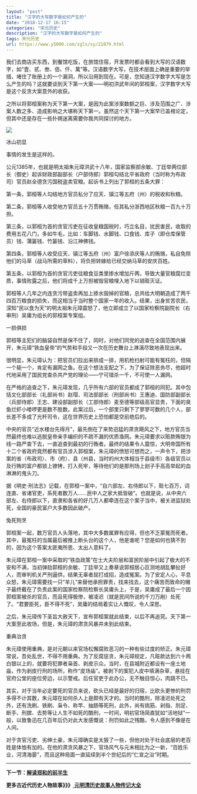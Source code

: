 ```yaml
---
layout: "post"
title: "汉字的大写数字是如何产生的"
date: "2018-12-17 16:15"
categories: "宋元历史"
description: "汉字的大写数字是如何产生的"
tags: 宋元历史
url: https://www.y5000.com/zgls/sy/21879.html
---
```






我们去商店买东西，到餐馆吃饭，在旅馆住宿，开发票时都会看到大写的汉语数字，如“壹、贰、叁、佰、仟、萬”等。汉语数字大写，在技术层面上确是重要的举措，堵住了账册上的一个漏洞，所以沿用到现在。可是，您知道汉字数字大写是怎么产生的吗？这就要谈到天下第一大案——明初洪武年间的郭桓案，汉字数字大写是这个反贪大案意外的收获。

之所以将郭桓案称为天下第一大案，是因为此案涉案数额之巨、涉及范围之广、涉案人数之多、造成影响之大堪称天下第一。虽然这个天下第一大案早已盖棺论定，但其中还是存在一些扑朔迷离需要你我共同探讨的地方。

![](https://img.y5000.com/uploads/allimg/170525/8-1F52513425BW.jpg)

冰山初显

事情的发生是这样的。

公元1385年，也就是明太祖朱元璋洪武十八年，国家监察部余敏、丁廷举两位部长（御史）起诉财政部副部长（户部侍郎）郭桓勾结北平省政府（当时称为布政司）官员赵全德贪污国税盗卖官粮。起诉书上列出了郭桓的五条大罪：

第一条，郭桓等人勾结地方官员私分了应天、镇江等五府（州）的税收和秋粮。

第二条，郭桓等人收受地方官员五十万贯贿赂，任其私分浙西地区秋粮一百九十万担。

第三条，以郭桓为首的贪官污吏在征收皇粮国税时，巧立名目，扰民害民，收取的费用五花八门，多如牛毛，比如：车脚钱、水脚钱、口食钱、库子（即仓库保管员）钱、蒲篓钱、竹篓钱、沿江神佛钱。

第四条，郭桓等人收受应天、镇江等五府（州）富户徐添庆等人的贿赂，私自免除他们的马草（战马所需的草料），将负担转嫁给已经交纳马草的安庆百姓。

第五条，以郭桓为首的贪官污吏往粮食豆类里掺水增加斤两，导致大量官粮腐烂变质，事情败露之后，他们将成千上万担被毁官粮埋入地下以销赃灭证。

郭桓等人几年之内连贪污带盗卖再加上掺水毁掉的官粮，总共给大明朝造成了两千四百万粮食的损失，而这相当于当时整个国家一年的收入。结果，出身贫苦农民，深知“民以食为天”的明太祖朱元璋震怒了，他立即成立了以国家检察院副院长（右审刑）吴庸为组长的郭桓案专案组。

一损俱损

郭桓等主犯们的脑袋自然是保不住了，同时，对他们同党的追查在全国范围内展开，朱元璋“铁血皇帝”的气势和手段又一次在历史舞台上淋漓尽致地表现出来。

很明显，朱元璋认为：把官员们拉出来排成一排，用机枪扫射可能有冤枉的，但隔一个毙一个，肯定有漏网之鱼。在这个想法支配之下，为了保证除恶务尽，他超时代地采用了国民党查杀共产党的理论——宁可错杀一千，不可使一人漏网。

在严格的追查之下，朱元璋发现，几乎所有六部的官员都成了郭桓的同犯。其中包括文化部部长（礼部尚书）赵瑁、司法部部长（刑部尚书）王惠迪、国防部副部长（兵部侍郎）王志、建设部副部长（工部侍郎）麦至德等部级高官显贵，下面的臭鱼烂虾小喽啰更是数不胜数。此案过后，一个部里只剩下了寥寥可数的几个人，部长差不多成了光杆司令，这在世界历史上恐怕都是空前绝后的。

中央的官员“近水楼台先得月”，最先倒在了来势迅猛的肃贪飓风之下，地方官员当然最终也难以逃脱皇帝亲手编织的不疏不漏的优质渔网。朱元璋要求以赃款贿银为线一路严查下去，一直追查到最初的行贿者。最终的结果令人震惊，大明帝国所有十二个省政府竟然都有官员涉入郭桓案，朱元璋的愤怒可想而之，一声令下，把涉案的省（布政司）、市（府）、县（州县，当时的州大体相当于县级市）各级官员以及行贿的富户都锁上镣铐，打入死牢，等待他们的是那刑场上刽子手高高举起的血淋淋的鬼头刀。

据《明史·刑法志》记载，在郭桓一案中，“自六部左、右侍郎以下，赃七百万，词连直、省诸官吏，系死者数万人……民中人之家大抵皆破”。也就是说，从中央六部左、右侍郎以下，直隶和各省的好几万人都牵连在这个案子当中，被关进监狱处死，全国的豪民富户大多数因此破产。

兔死狗烹

郭桓案一起，数万官员人头落地，其中大多数属罪有应得，但也不乏蒙冤而死者。其中，最冤枉的当属最后被推上断头台的这个人，他是谁呢？您是如何也猜不到的，因为这个答案太匪夷所思、太出人意料了。

朱元璋在郭桓一案中采取的“铁血政策”在士大夫阶层和富民阶层中引起了极大的不安和不满，当初弹劾郭桓的余敏、丁廷举又上奏章说郭桓居心叵测地胡乱攀扯好人，而审判机关严刑逼供，结果无辜者屈打成招，造成冤案。为了安定人心，平息众怒，朱元璋需要找一只“羊儿”来替他承担罪责，找来找去，这个痛苦而致命的帽子最终戴在了负责此案的国家检察院检察长吴庸头上，于是，吴庸成了最后一个因郭桓案被杀的官员，而且死得极惨，被凌迟（就是民间所说的千刀万剐）处死了。“君要臣死，臣不得不死”，吴庸的结局着实让人慨叹，令人深思。

之后，朱元璋传下圣旨大赦天下，宣布郭桓案就此结束，以后不再追究。天下第一大案至此收场，但是，朱元璋的肃贪风暴并未到此结束。

重典治贪

朱元璋使用重典，是对元朝以来官场松懈腐败恶习的一种有些过度的矫正。朱元璋常说，吾处乱世，不得不用重典。为了反腐惩贪，朱元璋规定，凡赃款达到六十两白银以上的，就要将犯罪者枭首、剥皮示众。当时，在县城附近都设有一座土地庙，作为剥皮行刑的场所，称作“皮场庙”。被剥下的案犯人皮中填满杂草，悬挂在官府公堂的座位旁边，以示警戒。后任官吏于此办公，无不触目惊心，肉跳不已。

其实，对于当年必定要死的官员来说，砍头已经是最好的归宿，比砍头更惨的刑罚多得不计其数，朱元璋在如何杀人上是颇有天才的。当时的酷刑，除凌迟处死之外，还有洗刷、铁刷、枭令、称竿、抽肠等死刑，此外，尚有挑筋、剁指、刖足、断手、刑膑、去势等让人生不如死的酷刑，一时间，明初官场简直犹如“活地狱”一般，以致鲁迅在几百年后仍对此大发感慨说：刑罚如此之残酷，令人感到不像是在人间。

对于贪官污吏、劣绅土豪，朱元璋确实是太狠了一些，但他对处于社会底层的老百姓是体恤有加的。在他的肃贪风暴之下，官场风气与元末相比为之一新，“百姓乐业，河清海晏”，而且这种局面一直延续到半个世纪后的“仁宣之治”时期。

* * *

**下一节：[解读郑和的前半生](https://www.y5000.com/zgls/sy/21880.html)**

**更多古近代历史人物故事》》》**[
**元明清历史故事人物传记大全**](https://www.y5000.com/zgls/mq/21889.html)
